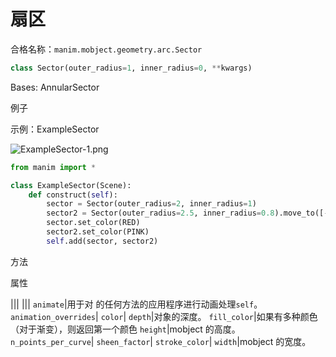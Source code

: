 # 扇区

合格名称：`manim.mobject.geometry.arc.Sector`

```py
class Sector(outer_radius=1, inner_radius=0, **kwargs)
```

Bases: AnnularSector

例子

示例：ExampleSector

![ExampleSector-1.png](../static/ExampleSector-1.png)

```py
from manim import *

class ExampleSector(Scene):
    def construct(self):
        sector = Sector(outer_radius=2, inner_radius=1)
        sector2 = Sector(outer_radius=2.5, inner_radius=0.8).move_to([-3, 0, 0])
        sector.set_color(RED)
        sector2.set_color(PINK)
        self.add(sector, sector2)
```

方法



属性

|||
|||
`animate`|用于对 的任何方法的应用程序进行动画处理`self`。
`animation_overrides`|
`color`|
`depth`|对象的深度。
`fill_color`|如果有多种颜色（对于渐变），则返回第一个颜色
`height`|mobject 的高度。
`n_points_per_curve`|
`sheen_factor`|
`stroke_color`|
`width`|mobject 的宽度。

